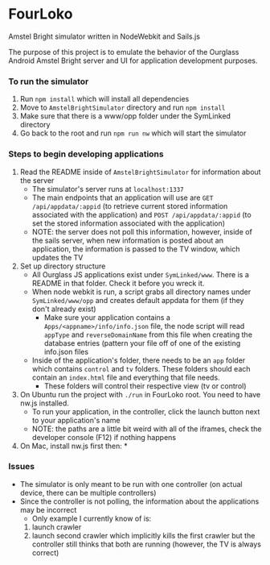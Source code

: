 # FourLoko

Amstel Bright simulator written in NodeWebkit and Sails.js

The purpose of this project is to emulate the behavior of the Ourglass Android Amstel Bright server and UI for application development purposes.

### To run the simulator
1. Run `npm install` which will install all dependencies
2. Move to `AmstelBrightSimulator` directory and run `npm install`
3. Make sure that there is a www/opp folder under the SymLinked directory
4. Go back to the root and run `npm run nw` which will start the simulator

### Steps to begin developing applications

1. Read the README inside of `AmstelBrightSimulator` for information about the server
    * The simulator's server runs at `localhost:1337`
    * The main endpoints that an application will use are `GET /api/appdata/:appid` (to retrieve current stored information associated with the application) and `POST /api/appdata/:appid` (to set the stored information associated with the application)
    * NOTE: the server does not poll this information, however, inside of the sails server, when new information is posted about an application, the information is passed to the TV window, which updates the TV
2. Set up directory structure
    * All Ourglass JS applications exist under `SymLinked/www`. There is a README in that folder. Check it before you wreck it.
    * When node webkit is run, a script grabs all directory names under `SymLinked/www/opp` and creates default appdata for them (if they don't already exist)
        * Make sure your application contains a `Apps/<appname>/info/info.json` file, the node script will read `appType` and `reverseDomainName` from this file when creating the database entries (pattern your file off of one of the existing info.json files
    * Inside of the application's folder, there needs to be an `app` folder which contains `control` and `tv` folders. These folders should each contain an `index.html` file and everything that file needs.
        * These folders will control their respective view (tv or control)
3. On Ubuntu run the project with `./run` in FourLoko root. You need to have nw.js installed.
    * To run your application, in the controller, click the launch button next to your application's name
    * NOTE: the paths are a little bit weird with all of the iframes, check the developer console (F12) if nothing happens
4. On Mac, install nw.js first then:
    * 
    
### Issues
* The simulator is only meant to be run with one controller (on actual device, there can be multiple controllers)
* Since the controller is not polling, the information about the applications may be incorrect
    * Only example I currently know of is:
    1) launch crawler 
    2) launch second crawler which implicitly kills the first crawler but the controller still thinks that both are running (however, the TV is always correct)
    